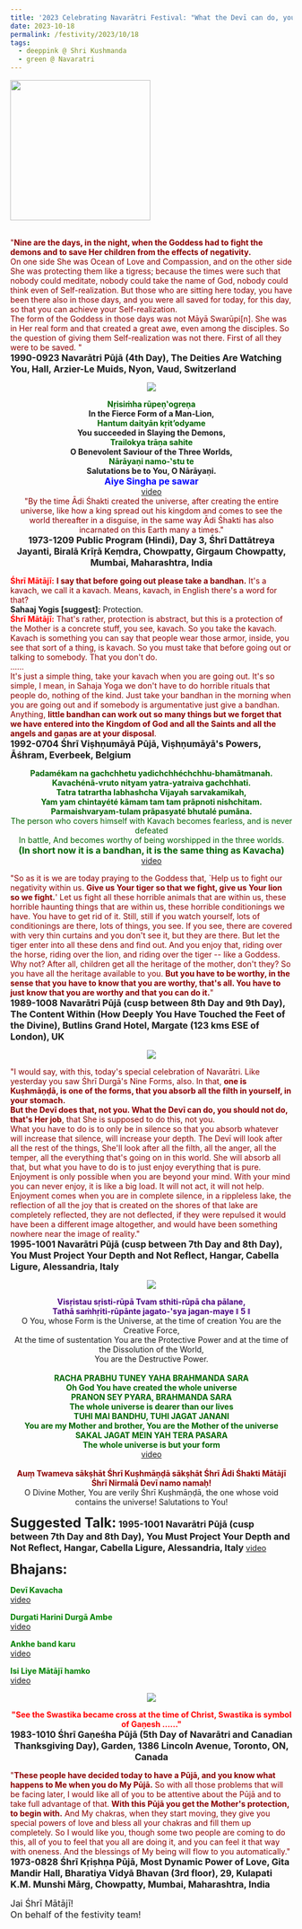 ```yaml
---
title: '2023 Celebrating Navarātri Festival: "What the Devī can do, you should not do, that&#8217;s Her job, that She is supposed to do this, not you" '
date: 2023-10-18
permalink: /festivity/2023/10/18
tags:
  - deeppink @ Shri Kushmanda
  - green @ Navaratri
---
```


<div style="text-align: left"><img src="/images/image1.png" width="250" /></div><br>

<p>
<font color="DarkRed">"<b>Nine are the days, in the night, when the Goddess had to fight the demons and to save Her children from the effects of negativity.</b><br>
On one side She was Ocean of Love and Compassion, and on the other side She was protecting them like a tigress; because the times were such that nobody could meditate, nobody could take the name of God, nobody could think even of Self-realization. But those who are sitting here today, you have been there also in those days, and you were all saved for today, for this day, so that you can achieve your Self-realization.<br>
The form of the Goddess in those days was not Māyā Swarūpi[n]. She was in Her real form and that created a great awe, even among the disciples. So the question of giving them Self-realization was not there. First of all they were to be saved. 
"</font><br>
<font size="+0"><b>1990-0923 Navarātri Pūjā (4th Day), The Deities Are Watching You, Hall, Arzier-Le Muids, Nyon, Vaud, Switzerland</b></font>
</p>

<div style="text-align: center"><img src="/images/image1249.png" /></div>

<p style="text-align:center;">
<font color="DarkGreen"><b>Nṛisiṁha rūpeṇ‛ogreṇa</b></font><br>
<b>In the Fierce Form of a Man-Lion,</b><br>
<font color="DarkGreen"><b>Hantum daityān kṛit’odyame</b></font><br>
<b>You succeeded in Slaying the Demons,</b><br>
<font color="DarkGreen"><b>Trailokya trāṇa sahite</b></font><br>
<b>O Benevolent Saviour of the Three Worlds,</b><br>
<font color="DarkGreen"><b>Nārāyaṇi namo-‛stu te</b></font><br>
<b>Salutations be to You, O Nārāyaṇi.</b><br>
<font color="blue"><font size="+0"><b>Aiye Singha pe sawar</b></font></font><br>
<a href="https://seven-teams.github.io/Videos_Links.html">video</a>
<br>
<font color="DarkRed">"By the time Ādi Śhakti created the universe, after creating the entire universe, like how a king spread out his kingdom and comes to see the world thereafter in a disguise, in the same way Ādi Śhakti has also incarnated on this Earth many a times."</font><br>
<font size="+0"><b>1973-1209 Public Program (Hindi), Day 3, Śhrī Dattātreya Jayanti, Biralā Krīṛā Keṃdra, Chowpatty, Girgaum Chowpatty, Mumbai, Maharashtra, India</b></font>
</p>

<p>
<font color="Red"><b>Śhrī Mātājī:</b></font> <font color="DarkRed"><b> I say that before going out please take a bandhan.</b> It's a kavach, we call it a kavach. Means, kavach, in English there's a word for that?</font><br>
<b>Sahaaj Yogis [suggest]:</b> Protection.<br>
<font color="Red"><b>Śhrī Mātājī:</b></font> <font color="DarkRed">That's rather, protection is abstract, but this is a protection of the Mother is a concrete stuff, you see, kavach. So you take the kavach. Kavach is something you can say that people wear those armor, inside, you see that sort of a thing, is kavach. So you must take that before going out or talking to somebody. That you don't do.<br>
......<br>
It's just a simple thing, take your kavach when you are going out. It's so simple, I mean, in Sahaja Yoga we don't have to do horrible rituals that people do, nothing of the kind. Just take your bandhan in the morning when you are going out and if somebody is argumentative just give a bandhan. Anything, <b>little bandhan can work out so many things but we forget that we have entered into the Kingdom of God and all the Saints and all the angels and gaṇas are at your disposal</b>.</font><br>
<font size="+0"><b>1992-0704 Śhrī Viṣhṇumāyā Pūjā, Viṣhṇumāyā's Powers, Āśhram, Everbeek, Belgium</b></font>
</p>

<p style="color:DarkGreen; text-align:center;">
<b>Padamékam na gachchhetu yadichchhéchchhu-bhamãtmanah.<br> 
Kavachénã-vruto nityam yatra-yatraiva gachchhati.<br>
Tatra tatrartha labhashcha Vijayah sarvakamikah,<br>
Yam yam chintayété kãmam tam tam prãpnoti nishchitam.<br>
Parmaishvaryam-tulam prãpasyaté bhutalé pumãna.</b><br>
The person who covers himself with Kavach becomes fearless, and is never defeated<br>
In battle, And becomes worthy of being worshipped in the three worlds.<br>
<font size="+0"><b>(In short now it is a bandhan, it is the same thing as Kavacha)</b></font><br>
<a href="https://youtu.be/HZfJnqWq8Z0">video</a>
</p>

<p>
<font color="DarkRed">"So as it is we are today praying to the Goddess that, `Help us to fight our negativity within us. <b>Give us Your tiger so that we fight, give us Your lion so we fight.</b>' Let us fight all these horrible animals that are within us, these horrible haunting things that are within us, these horrible conditionings we have. You have to get rid of it. Still, still if you watch yourself, lots of conditionings are there, lots of things, you see. If you see, there are covered with very thin curtains and you don't see it, but they are there. But let the tiger enter into all these dens and find out. And you enjoy that, riding over the horse, riding over the lion, and riding over the tiger -- like a Goddess. Why not? After all, children get all the heritage of the mother, don't they? So you have all the heritage available to you. <b>But you have to be worthy, in the sense that you have to know that you are worthy, that's all. You have to just know that you are worthy and that you can do it.</b>"</font><br>
<font size="+0"><b>1989-1008 Navarātri Pūjā (cusp between 8th Day and 9th Day), The Content Within (How Deeply You Have Touched the Feet of the Divine), Butlins Grand Hotel, Margate (123 kms ESE of London), UK</b></font>
</p>

<div style="text-align: center"><img src="/images/image1250.png" /></div>

<p>
<font color="DarkRed">"I would say, with this, today's special celebration of Navarātri. Like yesterday you saw Śhrī Durgā's Nine Forms, also. In that, <b>one is Kuṣhmāṇḍā, is one of the forms, that you absorb all the filth in yourself, in your stomach.<br>
But the Devī does that, not you. What the Devī can do, you should not do, that's Her job</b>, that She is supposed to do this, not you.<br>
What you have to do is to only be in silence so that you absorb whatever will increase that silence, will increase your depth. The Devī will look after all the rest of the things, She'll look after all the filth, all the anger, all the temper, all the everything that's going on in this world. She will absorb all that, but what you have to do is to just enjoy everything that is pure.<br>
Enjoyment is only possible when you are beyond your mind. With your mind you can never enjoy, it is like a big load. It will not act, it will not help. Enjoyment comes when you are in complete silence, in a rippleless lake, the reflection of all the joy that is created on the shores of that lake are completely reflected, they are not deflected, if they were repulsed it would have been a different image altogether, and would have been something nowhere near the image of reality."</font><br>
<font size="+0"><b>1995-1001 Navarātri Pūjā (cusp between 7th Day and 8th Day), You Must Project Your Depth and Not Reflect, Hangar, Cabella Ligure, Alessandria, Italy</b></font>
</p>

<div style="text-align: center"><img src="/images/image1251.png" /></div>

<p style="text-align:center;">
<font color="Indigo"><b>Visṛistau sṛisti-rūpā Tvam sthiti-rūpā cha pālane,<br>
Tathā saṁhṛiti-rūpānte jagato-'sya jagan-maye ǁ 5 ǁ</b></font><br>  
O You, whose Form is the Universe, at the time of creation You are the Creative Force,<br>
At the time of sustentation You are the Protective Power and at the time of the Dissolution of the World,<br>
You are the Destructive Power.<br>
<br>    
<font color="DarkGreen"><b>RACHA PRABHU TUNEY YAHA BRAHMANDA SARA<br>
Oh God You have created the whole universe<br>
PRANON SEY PYARA, BRAHMANDA SARA<br>
The whole universe is dearer than our lives<br>
TUHI MAI BANDHU, TUHI JAGAT JANANI<br>
You are my Mother and brother, You are the Mother of the universe<br>
SAKAL JAGAT MEIN YAH TERA PASARA<br>
The whole universe is but your form</b></font><br> 
<a href="https://seven-teams.github.io/Videos_Links.html">video</a><br>
<br>  
<font color="DarkRed"><b>Auṃ Twameva sākṣhāt Śhrī Kuṣhmāṇḍā sākṣhāt Śhrī Ādi Śhakti Mātājī Śhrī Nirmalā Devī namo namaḥ!</b></font><br>
O Divine Mother, You are verily Śhrī Kuṣhmāṇḍā, the one whose void contains the universe! Salutations to You!
</p>

<font size="+2"><b>Suggested Talk:</b></font> 
<font size="+0"><b>1995-1001 Navarātri Pūjā (cusp between 7th Day and 8th Day), You Must Project Your Depth and Not Reflect, Hangar, Cabella Ligure, Alessandria, Italy</b></font>
<a href="https://vimeo.com/29890729"> video</a><br>

<font size="+2"><b>Bhajans:</b></font>

<p>
<font color="green"><b>Devī Kavacha</b></font><br>
<a href="https://youtu.be/wJJXnDabTes">video</a>
</p>

<p>
<font color="green"><b>Durgati Harini Durgā Ambe</b></font><br>
<a href="https://seven-teams.github.io/Videos_Links.html">video</a>
</p>
 
<p>
<font color="green"><b>Ankhe band karu</b></font><br>
<a href="https://seven-teams.github.io/Videos_Links.html">video</a>
</p>

<p>
<font color="green"><b>Isi Liye Mātājī hamko</b></font><br>
<a href="https://seven-teams.github.io/Videos_Links.html">video</a>
</p>

<div style="text-align: center"><img src="/images/image1252.png" /></div>

<p style="text-align:center;">
<font color="Red"><b>"See the Swastika became cross at the time of Christ, Swastika is symbol of Gaṇesh ......"</b></font><br>
<font size="+0"><b>1983-1010 Śhrī Gaṇeśha Pūjā (5th Day of Navarātri and Canadian Thanksgiving Day), Garden, 1386 Lincoln Avenue, Toronto, ON, Canada</b></font>
</p>

<p>
<font color="DarkRed">"<b>These people have decided today to have a Pūjā, and you know what happens to Me when you do My Pūjā.</b> So with all those problems that will be facing later, I would like all of you to be attentive about the Pūjā and to take full advantage of that. <b>With this Pūjā you get the Mother's protection, to begin with.</b> And My chakras, when they start moving, they give you special powers of love and bless all your chakras and fill them up completely. So I would like you, though some two people are coming to do this, all of you to feel that you all are doing it, and you can feel it that way with oneness. And the blessings of My being will flow to you automatically."</font><br>
<font size="+0"><b>1973-0828 Śhrī Kṛiṣhṇa Pūjā, Most Dynamic Power of Love, Gita Mandir Hall, Bharatiya Vidyā Bhavan (3rd floor), 29, Kulapati K.M. Munshi Mārg, Chowpatty, Mumbai, Maharashtra, India</b></font>
</p>

<p>
<font size="+0">Jai Śhrī Mātājī!<br>
On behalf of the festivity team!</font>
</p>